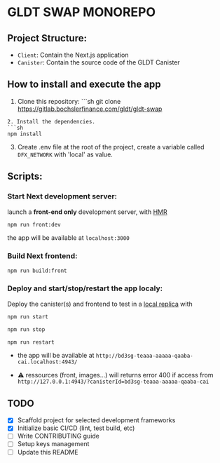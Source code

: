 # GLDT SWAP MONOREPO

## Project Structure:

- `Client`: Contain the Next.js application
- `Canister`: Contain the source code of the GLDT Canister

## How to install and execute the app

1. Clone this repository: ```sh
   git clone https://gitlab.bochslerfinance.com/gldt/gldt-swap

````
2. Install the dependencies.
```sh
npm install
````

3. Create .env file at the root of the project, create a variable called `DFX_NETWORK` with 'local' as value.

## Scripts:

### Start Next development server:

launch a **front-end only** development server, with [HMR](https://webpack.js.org/concepts/hot-module-replacement/)

```sh
npm run front:dev
```

the app will be available at `localhost:3000`

### Build Next frontend:

```sh
npm run build:front
```

### Deploy and start/stop/restart the app localy:

Deploy the canister(s) and frontend to test in a [local replica](https://internetcomputer.org/docs/current/references/cli-reference/dfx-start#local-server-configuration) with

```sh
npm run start
```

```sh
npm run stop
```

```sh
npm run restart
```

- the app will be available at `http://bd3sg-teaaa-aaaaa-qaaba-cai.localhost:4943/`

- ⚠️ ressources (front, images...) will returns error 400 if access from `http://127.0.0.1:4943/?canisterId=bd3sg-teaaa-aaaaa-qaaba-cai`

## TODO

- [x] Scaffold project for selected development frameworks
- [x] Initialize basic CI/CD (lint, test build, etc)
- [ ] Write CONTRIBUTING guide
- [ ] Setup keys management
- [ ] Update this README
